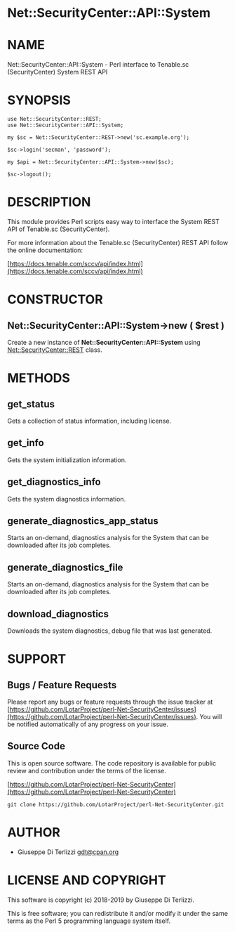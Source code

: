 # Net::SecurityCenter::API::System
# NAME

Net::SecurityCenter::API::System - Perl interface to Tenable.sc (SecurityCenter) System REST API

# SYNOPSIS

    use Net::SecurityCenter::REST;
    use Net::SecurityCenter::API::System;

    my $sc = Net::SecurityCenter::REST->new('sc.example.org');

    $sc->login('secman', 'password');

    my $api = Net::SecurityCenter::API::System->new($sc);

    $sc->logout();

# DESCRIPTION

This module provides Perl scripts easy way to interface the System REST API of Tenable.sc
(SecurityCenter).

For more information about the Tenable.sc (SecurityCenter) REST API follow the online documentation:

[https://docs.tenable.com/sccv/api/index.html](https://docs.tenable.com/sccv/api/index.html)

# CONSTRUCTOR

## Net::SecurityCenter::API::System->new ( $rest )

Create a new instance of **Net::SecurityCenter::API::System** using [Net::SecurityCenter::REST](Net-SecurityCenter-REST.md) class.

# METHODS

## get\_status

Gets a collection of status information, including license.

## get\_info

Gets the system initialization information.

## get\_diagnostics\_info

Gets the system diagnostics information.

## generate\_diagnostics\_app\_status

Starts an on-demand, diagnostics analysis for the System that can be downloaded after its job completes.

## generate\_diagnostics\_file

Starts an on-demand, diagnostics analysis for the System that can be downloaded after its job completes.

## download\_diagnostics

Downloads the system diagnostics, debug file that was last generated.

# SUPPORT

## Bugs / Feature Requests

Please report any bugs or feature requests through the issue tracker
at [https://github.com/LotarProject/perl-Net-SecurityCenter/issues](https://github.com/LotarProject/perl-Net-SecurityCenter/issues).
You will be notified automatically of any progress on your issue.

## Source Code

This is open source software.  The code repository is available for
public review and contribution under the terms of the license.

[https://github.com/LotarProject/perl-Net-SecurityCenter](https://github.com/LotarProject/perl-Net-SecurityCenter)

    git clone https://github.com/LotarProject/perl-Net-SecurityCenter.git

# AUTHOR

- Giuseppe Di Terlizzi <gdt@cpan.org>

# LICENSE AND COPYRIGHT

This software is copyright (c) 2018-2019 by Giuseppe Di Terlizzi.

This is free software; you can redistribute it and/or modify it under
the same terms as the Perl 5 programming language system itself.
